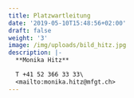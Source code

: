 ```yaml
---
title: Platzwartleitung
date: '2019-05-10T15:48:56+02:00'
draft: false
weight: '3'
image: /img/uploads/bild_hitz.jpg
description: |-
  **Monika Hitz**

  T +41 52 366 33 33\
  <mailto:monika.hitz@mfgt.ch>
---
```


